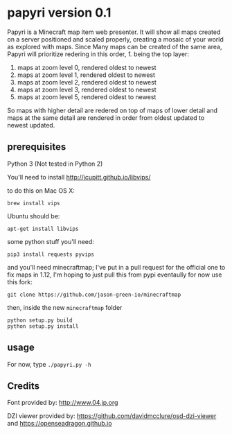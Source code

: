 # papyri version 0.1

Papyri is a Minecraft map item web presenter. It will show all maps created on a server positioned and scaled properly, creating a mosaic of your world as explored with maps. Since Many maps can be created of the same area, Papyri will prioritize redering in this order, *1.* being the top layer:

1. maps at zoom level 0, rendered oldest to newest
2. maps	at zoom level 1, rendered oldest to newest
3. maps	at zoom level 2, rendered oldest to newest
4. maps	at zoom level 3, rendered oldest to newest
5. maps	at zoom level 5, rendered oldest to newest

So maps with higher detail are redered on top of maps of lower detail and maps at the same detail are rendered in order from oldest updated to newest updated.

## prerequisites

Python 3 (Not tested in Python 2)

You'll need to install http://jcupitt.github.io/libvips/

to do this on Mac OS X:

    brew install vips

Ubuntu should be:

    apt-get install libvips

some python stuff you'll need:

    pip3 install requests pyvips

and you'll need minecraftmap; I've put in a pull request for the official one to fix maps in 1.12, I'm hoping to just pull this from pypi eventaully for now use this fork:

    git clone https://github.com/jason-green-io/minecraftmap

then, inside the new `minecraftmap` folder

    python setup.py build
    python setup.py install



## usage

For now, type `./papyri.py -h`

## Credits

Font provided by: http://www.04.jp.org

DZI viewer provided by: https://github.com/davidmcclure/osd-dzi-viewer and https://openseadragon.github.io

